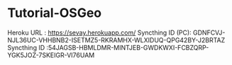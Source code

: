 # Tutorial-OSGeo
  Heroku URL : https://sevay.herokuapp.com/
  Syncthing ID (PC): GDNFCVJ-NJL36UC-VHHBNB2-ISETMZ5-RKRAMHX-WLXIDUQ-QPG42BY-J2BRTAZ
  Syncthing ID :54JAGSB-HBMLDMR-MINTJEB-GWDKWXI-FCBZQRP-YGK5JOZ-7SKEIGR-VI76UAM
